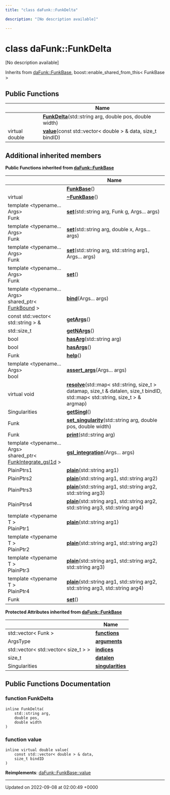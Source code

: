 ```yaml
---
title: "class daFunk::FunkDelta"

description: "[No description available]"

---
```


# class daFunk::FunkDelta



[No description available]

Inherits from [daFunk::FunkBase](/documentation/code/classes/classdafunk_1_1funkbase/), boost::enable_shared_from_this< FunkBase >

## Public Functions

|                | Name           |
| -------------- | -------------- |
| | **[FunkDelta](/documentation/code/classes/classdafunk_1_1funkdelta/#function-dafunkfunkdelta-funkdelta)**(std::string arg, double pos, double width) |
| virtual double | **[value](/documentation/code/classes/classdafunk_1_1funkdelta/#function-dafunkfunkdelta-value)**(const std::vector< double > & data, size_t bindID) |

## Additional inherited members

**Public Functions inherited from [daFunk::FunkBase](/documentation/code/classes/classdafunk_1_1funkbase/)**

|                | Name           |
| -------------- | -------------- |
| | **[FunkBase](/documentation/code/classes/classdafunk_1_1funkbase/#function-dafunkfunkbase-funkbase)**() |
| virtual | **[~FunkBase](/documentation/code/classes/classdafunk_1_1funkbase/#function-dafunkfunkbase-funkbase)**() |
| template <typename... Args\> <br>Funk | **[set](/documentation/code/classes/classdafunk_1_1funkbase/#function-dafunkfunkbase-set)**(std::string arg, Funk g, Args... args) |
| template <typename... Args\> <br>Funk | **[set](/documentation/code/classes/classdafunk_1_1funkbase/#function-dafunkfunkbase-set)**(std::string arg, double x, Args... args) |
| template <typename... Args\> <br>Funk | **[set](/documentation/code/classes/classdafunk_1_1funkbase/#function-dafunkfunkbase-set)**(std::string arg, std::string arg1, Args... args) |
| template <typename... Args\> <br>Funk | **[set](/documentation/code/classes/classdafunk_1_1funkbase/#function-dafunkfunkbase-set)**() |
| template <typename... Args\> <br>shared_ptr< [FunkBound](/documentation/code/classes/classdafunk_1_1funkbound/) > | **[bind](/documentation/code/classes/classdafunk_1_1funkbase/#function-dafunkfunkbase-bind)**(Args... args) |
| const std::vector< std::string > & | **[getArgs](/documentation/code/classes/classdafunk_1_1funkbase/#function-dafunkfunkbase-getargs)**() |
| std::size_t | **[getNArgs](/documentation/code/classes/classdafunk_1_1funkbase/#function-dafunkfunkbase-getnargs)**() |
| bool | **[hasArg](/documentation/code/classes/classdafunk_1_1funkbase/#function-dafunkfunkbase-hasarg)**(std::string arg) |
| bool | **[hasArgs](/documentation/code/classes/classdafunk_1_1funkbase/#function-dafunkfunkbase-hasargs)**() |
| Funk | **[help](/documentation/code/classes/classdafunk_1_1funkbase/#function-dafunkfunkbase-help)**() |
| template <typename... Args\> <br>bool | **[assert_args](/documentation/code/classes/classdafunk_1_1funkbase/#function-dafunkfunkbase-assert-args)**(Args... args) |
| virtual void | **[resolve](/documentation/code/classes/classdafunk_1_1funkbase/#function-dafunkfunkbase-resolve)**(std::map< std::string, size_t > datamap, size_t & datalen, size_t bindID, std::map< std::string, size_t > & argmap) |
| Singularities | **[getSingl](/documentation/code/classes/classdafunk_1_1funkbase/#function-dafunkfunkbase-getsingl)**() |
| Funk | **[set_singularity](/documentation/code/classes/classdafunk_1_1funkbase/#function-dafunkfunkbase-set-singularity)**(std::string arg, double pos, double width) |
| Funk | **[print](/documentation/code/classes/classdafunk_1_1funkbase/#function-dafunkfunkbase-print)**(std::string arg) |
| template <typename... Args\> <br>shared_ptr< [FunkIntegrate_gsl1d](/documentation/code/classes/classdafunk_1_1funkintegrate__gsl1d/) > | **[gsl_integration](/documentation/code/classes/classdafunk_1_1funkbase/#function-dafunkfunkbase-gsl-integration)**(Args... args) |
| PlainPtrs1 | **[plain](/documentation/code/classes/classdafunk_1_1funkbase/#function-dafunkfunkbase-plain)**(std::string arg1) |
| PlainPtrs2 | **[plain](/documentation/code/classes/classdafunk_1_1funkbase/#function-dafunkfunkbase-plain)**(std::string arg1, std::string arg2) |
| PlainPtrs3 | **[plain](/documentation/code/classes/classdafunk_1_1funkbase/#function-dafunkfunkbase-plain)**(std::string arg1, std::string arg2, std::string arg3) |
| PlainPtrs4 | **[plain](/documentation/code/classes/classdafunk_1_1funkbase/#function-dafunkfunkbase-plain)**(std::string arg1, std::string arg2, std::string arg3, std::string arg4) |
| template <typename T \> <br>PlainPtr1 | **[plain](/documentation/code/classes/classdafunk_1_1funkbase/#function-dafunkfunkbase-plain)**(std::string arg1) |
| template <typename T \> <br>PlainPtr2 | **[plain](/documentation/code/classes/classdafunk_1_1funkbase/#function-dafunkfunkbase-plain)**(std::string arg1, std::string arg2) |
| template <typename T \> <br>PlainPtr3 | **[plain](/documentation/code/classes/classdafunk_1_1funkbase/#function-dafunkfunkbase-plain)**(std::string arg1, std::string arg2, std::string arg3) |
| template <typename T \> <br>PlainPtr4 | **[plain](/documentation/code/classes/classdafunk_1_1funkbase/#function-dafunkfunkbase-plain)**(std::string arg1, std::string arg2, std::string arg3, std::string arg4) |
| Funk | **[set](/documentation/code/classes/classdafunk_1_1funkbase/#function-dafunkfunkbase-set)**() |

**Protected Attributes inherited from [daFunk::FunkBase](/documentation/code/classes/classdafunk_1_1funkbase/)**

|                | Name           |
| -------------- | -------------- |
| std::vector< Funk > | **[functions](/documentation/code/classes/classdafunk_1_1funkbase/#variable-dafunkfunkbase-functions)**  |
| ArgsType | **[arguments](/documentation/code/classes/classdafunk_1_1funkbase/#variable-dafunkfunkbase-arguments)**  |
| std::vector< std::vector< size_t > > | **[indices](/documentation/code/classes/classdafunk_1_1funkbase/#variable-dafunkfunkbase-indices)**  |
| size_t | **[datalen](/documentation/code/classes/classdafunk_1_1funkbase/#variable-dafunkfunkbase-datalen)**  |
| Singularities | **[singularities](/documentation/code/classes/classdafunk_1_1funkbase/#variable-dafunkfunkbase-singularities)**  |


## Public Functions Documentation

### function FunkDelta

```
inline FunkDelta(
    std::string arg,
    double pos,
    double width
)
```


### function value

```
inline virtual double value(
    const std::vector< double > & data,
    size_t bindID
)
```


**Reimplements**: [daFunk::FunkBase::value](/documentation/code/classes/classdafunk_1_1funkbase/#function-dafunkfunkbase-value)


-------------------------------

Updated on 2022-09-08 at 02:00:49 +0000